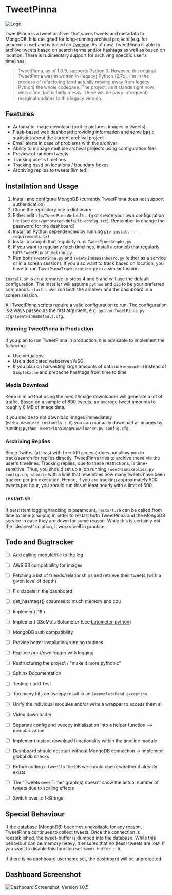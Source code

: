 # TweetPinna
![Logo](https://cloud.githubusercontent.com/assets/16179317/22861826/93aa52be-f122-11e6-891d-5ce9b452ef01.png?raw=true)

TweetPinna is a tweet archiver that saves tweets and metadata to MongoDB. It is designed for long-running archival projects (e.g. for academic use) and is based on [Tweepy](http://www.tweepy.org/). 
As of now, TweetPinna is able to archive tweets based on search terms and/or hashtags as well as based on location. There is rudimentary support for archiving specific user's timelines.

> TweetPinna, as of 1.0.9, supports Python 3. However, the original TweetPinna was in written in (legacy) Python (2.7x). I'm in the process of refactoring (and actually moving away from legacy Python) the whole codebase. 
> The project, as it stands right now, works fine, but is fairly messy. There will be (very infrequent) marginal updates to this legacy version.

## Features
* Automatic image download (profile pictures, images in tweets)
* Flask-based web dashboard providing information and some basic statistics about the current archival project
* Email alerts in case of problems with the archiver
* Ability to manage multiple archival projects using configuration files
* Preview of random tweets
* Tracking user's timelines
* Tracking basd on locations / boundary boxes
* Archiving replies to tweets (limited)

## Installation and Usage
1. Install and configure MongoDB (currently TweetPinna does not support authentication)
2. Clone the repository into a dictionary
3. Either edit `cfg/TweetPinnaDefault.cfg` or create your own configuration file (see `docs/annotated-default-config.txt`). Remember to change the password for the dashboard!
4. Install all Python dependencies by running `pip install -r requirements.txt`
5. Install a cronjob that regularly runs `TweetPinnaGraphs.py`
6. If you want to regularly fetch timelines, install a cronjob that regularly runs `TweetPinnaTimeline.py`
7. Run both `TweetPinna.py` and `TweetPinnaDashboard.py` (either as a service or in a screen session). If you also want to track based on location, you have to run `TweetPinnaTrackLocation.py` in a similar fashion.

`install.sh` is an alternative to steps 4 and 5 and will use the default configuration. The installer will assume `python` and `pip` to be your preferred commands.
`start.sh`will run both the archiver and the dashboard in a screen session.

All TweetPinna scripts require a valid configuration to run. The configuration is always passed as the first argument, e.g. `python TweetPinna.py cfg/TweetPinnaDefault.cfg`.

### Running TweetPinna in Production
If you plan to run TweetPinna in production, it is advisable to implement the following:

- Use virtualenv
- Use a dedicated webserver/WSGI
- If you plan on harvesting large amounts of data use `memcached` instead of `SimpleCache` and precache hashtags from time to time

### Media Download
Keep in mind that using the media/image downloader will generate a lot of traffic. Based on a sample of 600 tweets, an average tweet amounts to roughly 6 MB of image data.

If you decide to not download images immediately (`media_download_instantly : 0`) you can manually download all images by running `python TweetPinnaImageDownloader.py config.cfg`.

### Archiving Replies
Since Twitter (at least with free API access) does not allow you to track/search for replies directly, TweetPinna tries to archive these via the user's timelines. Tracking replies, due to these restrictions, is time-sensitive. Thus, you should set up a job running `TweetPinnaReplies.py config.cfg <limit>` with a limit that resembles how many tweets have been tracked per job execution. Hence, if you are tracking approximately 500 tweets per hour, you should run this at least hourly with a limit of 500.

### restart.sh
If persistent logging/tracking is paramount, `restart.sh` can be called from time to time (cronjob) in order to restart both TweetPinna and the MongoDB service in case they are down for some reason. While this is certainly not the 'cleanest' solution, it works well in practice.

## Todo and Bugtracker
- [ ] Add calling module/file to the log
- [ ] AWS S3 compatibility for images
- [ ] Fetching a list of friends/relationships and retrieve their tweets (with a given level of depth)
- [ ] Fix xlabels in the dashboard
- [ ] get_hashtags() cosumes to much memory and cpu
- [ ] Implement i18n
- [ ] Implement OSoMe's Botometer (see [botometer-python](https://github.com/IUNetSci/botometer-python))
- [ ] MongoDB auth compatibility
- [ ] Provide better installation/running routines
- [ ] Replace print/own logger with logging
- [ ] Restructuring the project / "make it more pythonic"
- [ ] Sphinx Documentation
- [ ] Testing / add Test
- [ ] Too many hits on tweepy result in an `IncompleteRead exception`
- [ ] Unify the individual modules and/or write a wrapper to access them all
- [ ] Video downloader
- [ ] Separate config and tweepy initialization into a helper function --> modularization
- [ ] Implement instant download functionality within the timeline module
- [ ] Dashboard should not start without MongoDB connection -> implement global db checks
- [ ] Before adding a tweet to the DB we should check whether it already exists
- [ ] The "Tweets over Time" graph(s) doesn't show the actual number of tweets due to scaling effects
- [ ] Switch over to f-Strings


## Special Behaviour
If the database (MongoDB) becomes unavailable for any reason, TweetPinna continues to collect tweets. Once the connection is reestablished, the tweet-buffer is dumped into the database. While this behaviour can be memory heavy, it ensures that no (less) tweets are lost. If you want to disable this function set `tweet_buffer : 0`.

If there is no dashboard username set, the dashboard will be unprotected.

## Dashboard Screenshot
![Dashboard Screenshot, Version 1.0.5](https://user-images.githubusercontent.com/16179317/36260628-49f5e14e-1262-11e8-84ab-758fa8cd753e.PNG)
